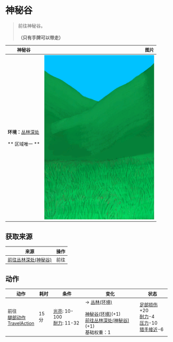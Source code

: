 # 神秘谷  
> 前往神秘谷。<br><br><b>（只有手牌可以带走）</b>  
  
  神秘谷  |   图片   
 ----  |  ----:   
 **环境：**[丛林深处](DeepJungle.md)<br><br>** 区域唯一 **  |  ![](Sprite/SecretValley.png)   
  
## 获取来源  
来源  |  操作  
----  |  ----  
[前往丛林深处(神秘谷)](Path_ValleyToDeepJungle.md)  |  前往  
## 动作  
动作  |  耗时  |  条件  |  变化  |  状态  
----  |  ----  |  ----  |  ----  |  ----  
前往<br>[腿部动作](LegAction.md)<br>[TravelAction](TravelAction.md)  |  15分  |  [光亮](Light.md): 10-100<br>[耐力](Stamina.md): 11-32  |  → [丛林(环境)](Env_Jungle.md)<br><br>[神秘谷(环境)](Env_SecretValley.md)(+1)<br>[前往丛林深处(神秘谷)](Path_ValleyToDeepJungle.md)(+1)<br>基础权重：1<br>  |  [足部损伤](FootDamage.md)+20<br>[耐力](Stamina.md)-4<br>[压力](Stress.md)-10<br>[猎手接近](HuntersProximity.md)-6  
